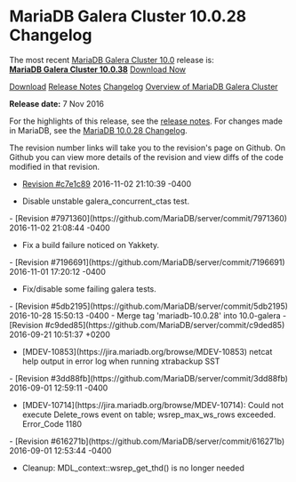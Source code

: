 # MariaDB Galera Cluster 10.0.28 Changelog

The most recent [MariaDB Galera Cluster 10.0](/kb/en/galera/) release is:<br>
<span class="cstm-style lead"><strong>[MariaDB Galera Cluster 10.0.38](/replication/galera-cluster/mariadb-galera-cluster-releases/mariadb-galera-100-release-notes/mariadb-galera-cluster-10038-release-notes)</strong> [Download<span>&nbsp;</span>Now](https://downloads.mariadb.org/mariadb-galera/10.0)</span>

[Download](http://downloads.mariadb.org/mariadb-galera/10.0.28)
[Release Notes](/replication/galera-cluster/mariadb-galera-cluster-releases/mariadb-galera-100-release-notes/mariadb-galera-cluster-10028-release-notes)
[Changelog](/replication/galera-cluster/mariadb-galera-cluster-releases/mariadb-galera-100-changelogs/mariadb-galera-cluster-10028-changelog)
[Overview of MariaDB Galera Cluster](/replication/galera-cluster/what-is-mariadb-galera-cluster)

<strong>Release date:</strong> 7 Nov 2016

For the highlights of this release, see the
[release notes](/replication/galera-cluster/mariadb-galera-cluster-releases/mariadb-galera-100-release-notes/mariadb-galera-cluster-10028-release-notes).
For changes made in MariaDB, see the [MariaDB 10.0.28 Changelog](/kb/en/mariadb-10028-changelog/).

The revision number links will take you to the revision's page on Github. On
Github you can view more details of the revision and view diffs of the code
modified in that revision.

- [Revision #c7e1c89](https://github.com/MariaDB/server/commit/c7e1c89)
<span class="cstm-style datetime">2016-11-02 21:10:39 -0400</span>
<ul start="1"><li>Disable unstable galera_concurrent_ctas test.
</li></ul>
- [Revision #7971360](https://github.com/MariaDB/server/commit/7971360)
<span class="cstm-style datetime">2016-11-02 21:08:44 -0400</span>
<ul start="1"><li>Fix a build failure noticed on Yakkety.
</li></ul>
- [Revision #7196691](https://github.com/MariaDB/server/commit/7196691)
<span class="cstm-style datetime">2016-11-01 17:20:12 -0400</span>
<ul start="1"><li>Fix/disable some failing galera tests.
</li></ul>
- <span class="cstm-style datetime">[Revision #5db2195](https://github.com/MariaDB/server/commit/5db2195) 2016-10-28 15:50:13 -0400 - Merge tag 'mariadb-10.0.28' into 10.0-galera</span>
- [Revision #c9ded85](https://github.com/MariaDB/server/commit/c9ded85)
<span class="cstm-style datetime">2016-09-21 10:51:37 +0200</span>
<ul start="1"><li>[MDEV-10853](https://jira.mariadb.org/browse/MDEV-10853) netcat help output in error log when running xtrabackup SST
</li></ul>
- [Revision #3dd88fb](https://github.com/MariaDB/server/commit/3dd88fb)
<span class="cstm-style datetime">2016-09-01 12:59:11 -0400</span>
<ul start="1"><li>[MDEV-10714](https://jira.mariadb.org/browse/MDEV-10714): Could not execute Delete_rows event on table; wsrep_max_ws_rows exceeded. Error_Code 1180
</li></ul>
- [Revision #616271b](https://github.com/MariaDB/server/commit/616271b)
<span class="cstm-style datetime">2016-09-01 12:53:44 -0400</span>
<ul start="1"><li>Cleanup: MDL_context::wsrep_get_thd() is no longer needed
</li></ul>